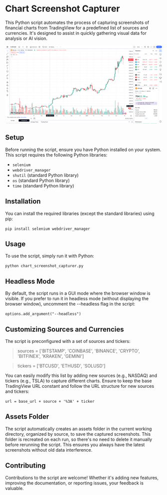 # Chart Screenshot Capturer

This Python script automates the process of capturing screenshots of financial charts from TradingView for a predefined list of sources and currencies. It's designed to assist in quickly gathering visual data for analysis or AI vision.

!['BTCUSD Chart Screenshot, Data source: BINANCE'](assets/BINANCE/BTCUSD.png)

## Setup

Before running the script, ensure you have Python installed on your system. This script requires the following Python libraries:
- `selenium`
- `webdriver_manager`
- `shutil` (standard Python library)
- `os` (standard Python library)
- `time` (standard Python library)


## Installation

You can install the required libraries (except the standard libraries) using pip:

`pip install selenium webdriver_manager`


## Usage

To use the script, simply run it with Python:

`python chart_screenshot_capturer.py`


## Headless Mode 
By default, the script runs in a GUI mode where the browser window is visible. If you prefer to run it in headless mode (without displaying the browser window), uncomment the --headless flag in the script:

`options.add_argument("--headless")`


## Customizing Sources and Currencies 

The script is preconfigured with a set of sources and tickers:

> sources = ['BITSTAMP', 'COINBASE', 'BINANCE', 'CRYPTO', 'BITFINEX', 'KRAKEN', 'GEMINI'] 

> tickers = ['BTCUSD', 'ETHUSD', 'SOLUSD']

You can easily modify this list by adding new sources (e.g., NASDAQ) and tickers (e.g., TSLA) to capture different charts. Ensure to keep the base TradingView URL constant and follow the URL structure for new sources and tickers:

`url = base_url + source + '%3A' + ticker`


## Assets Folder 

The script automatically creates an assets folder in the current working directory, organized by source, to save the captured screenshots. This folder is recreated on each run, so there's no need to delete it manually before rerunning the script. This ensures you always have the latest screenshots without old data interference.



## Contributing 

Contributions to the script are welcome! Whether it's adding new features, improving the documentation, or reporting issues, your feedback is valuable.
